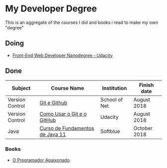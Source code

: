 ﻿# My Developer Degree

This is an aggregate of the courses I did and books i read to make my own "degree"

## Doing

- [Front-End Web Developer Nanodegree - Udacity](https://www.udacity.com/course/front-end-web-developer-nanodegree--nd001)

## Done

| Subject          | Course Name                          | Institution          | Finish date |
|------------------|--------------------------------------|----------------------|-------------|
| Version Control | [Git e Github](https://www.schoolofnet.com/curso-git-e-github/)| School of Net | August 2018 |
| Version Control | [Como Usar o Git e o GitHub](https://br.udacity.com/course/how-to-use-git-and-github--ud775)| Udacity | August 2018 |
| Java | [Curso de Fundamentos de Java 11](http://www.softblue.com.br/site/curso/id/1/CURSO+DE+FUNDAMENTOS+DE+JAVA+11+BASICO+ON+LINE+JV01) | Softblue | October 2018 |

### Books

- [O Programador Apaixonado](https://www.casadocodigo.com.br/products/livro-programador-apaixonado)
